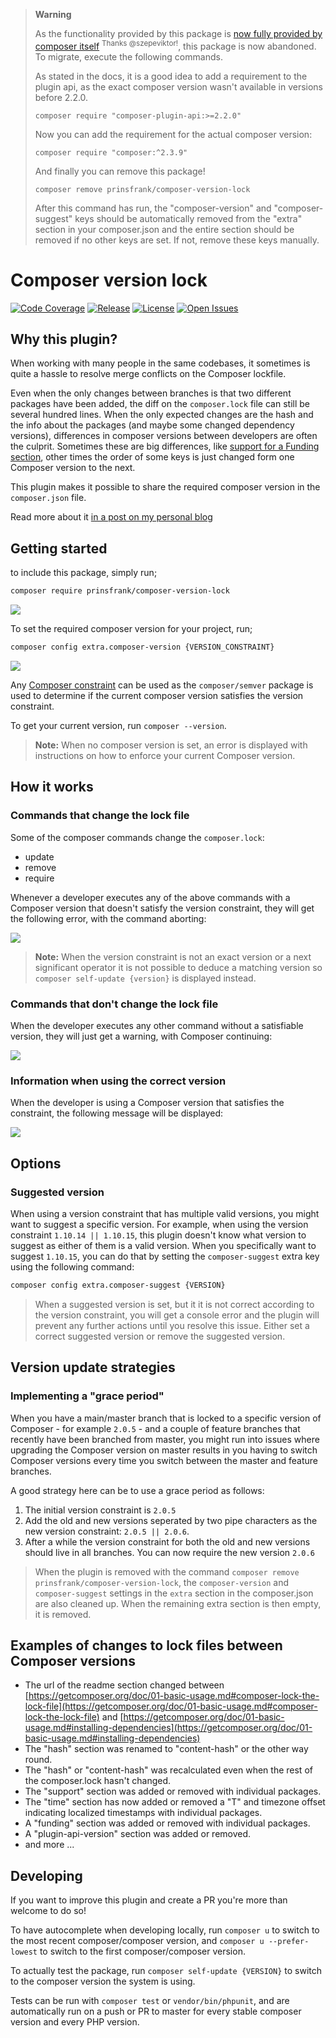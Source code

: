 > **Warning**
> 
> As the functionality provided by this package is [now fully provided by composer itself](https://getcomposer.org/doc/articles/composer-platform-dependencies.md#composer-package-composer) <sup>Thanks @szepeviktor!</sup>, this package is now abandoned. To migrate, execute the following commands.
> 
> As stated in the docs, it is a good idea to add a requirement to the plugin api, as the exact composer version wasn't available in versions before 2.2.0. 
> ```shell
> composer require "composer-plugin-api:>=2.2.0"
> ```
> 
> Now you can add the requirement for the actual composer version:
> ```shell
> composer require "composer:^2.3.9"
> ```
> 
> And finally you can remove this package!
> ```shell
> composer remove prinsfrank/composer-version-lock
> ```
> 
> After this command has run, the "composer-version" and "composer-suggest" keys should be automatically removed from the "extra" section in your composer.json and the entire section should be removed if no other keys are set. If not, remove these keys manually.

# Composer version lock

[![Code Coverage](https://codecov.io/gh/PrinsFrank/composer-version-lock/branch/main/graph/badge.svg)](https://codecov.io/gh/PrinsFrank/composer-version-lock)
[![Release](https://img.shields.io/github/v/release/PrinsFrank/composer-version-lock?semver)](https://github.com/PrinsFrank/composer-version-lock/releases)
[![License](https://img.shields.io/github/license/PrinsFrank/composer-version-lock)](https://github.com/PrinsFrank/composer-version-lock/blob/main/LICENSE)
[![Open Issues](https://img.shields.io/github/issues-raw/PrinsFrank/composer-version-lock)](https://github.com/PrinsFrank/composer-version-lock/issues)

## Why this plugin?

When working with many people in the same codebases, it sometimes is quite a hassle to resolve merge conflicts on the Composer lockfile.

Even when the only changes between branches is that two different packages have been added, the diff on the ```composer.lock``` file can still be several hundred lines. When the only expected changes are the hash and the info about the packages (and maybe some changed dependency versions), differences in composer versions between developers are often the culprit. Sometimes these are big differences, like [support for a Funding section](https://github.com/composer/composer/releases/tag/1.10.0), other times the order of some keys is just changed form one Composer version to the next.

This plugin makes it possible to share the required composer version in the ```composer.json``` file. 

Read more about it [in a post on my personal blog](https://prinsfrank.nl/2021/04/07/Seemingly-random-Composer-lock-changes)

## Getting started

to include this package, simply run;

```sh
composer require prinsfrank/composer-version-lock
```

![](docs/images/require-package.gif)

To set the required composer version for your project, run;

```sh
composer config extra.composer-version {VERSION_CONSTRAINT}
```

![](docs/images/set-version.gif)

Any [Composer constraint](https://getcomposer.org/doc/articles/versions.md#versions-and-constraints) can be used as the ```composer/semver``` package is used to determine if the current composer version satisfies the version constraint.

To get your current version, run ```composer --version```.

> **Note:** When no composer version is set, an error is displayed with instructions on how to enforce your current Composer version.

## How it works

### Commands that change the lock file 
Some of the composer commands change the ```composer.lock```:
- update
- remove
- require

Whenever a developer executes any of the above commands with a Composer version that doesn't satisfy the version constraint, they will get the following error, with the command aborting:

![](docs/images/invalid-version.gif)

> **Note:** When the version constraint is not an exact version or a next significant operator it is not possible to deduce a matching version so ```composer self-update {version}``` is displayed instead.

### Commands that don't change the lock file

When the developer executes any other command without a satisfiable version, they will just get a warning, with Composer continuing:

![](docs/images/incorrect-version-continuing.gif)

### Information when using the correct version

When the developer is using a Composer version that satisfies the constraint, the following message will be displayed:

![](docs/images/valid-version.gif)

## Options

### Suggested version

When using a version constraint that has multiple valid versions, you might want to suggest a specific version.
For example, when using the version constraint `1.10.14 || 1.10.15`, this plugin doesn't know what version to suggest as either of them is a valid version. When you specifically want to suggest `1.10.15`, you can do that by setting the `composer-suggest` extra key using the following command:

```sh
composer config extra.composer-suggest {VERSION}
```

> When a suggested version is set, but it it is not correct according to the version constraint, you will get a console error and the plugin will prevent any further actions until you resolve this issue. Either set a correct suggested version or remove the suggested version. 

## Version update strategies

### Implementing a "grace period"

When you have a main/master branch that is locked to a specific version of Composer - for example `2.0.5` - and a couple of feature branches that recently have been branched from master, you might run into issues where upgrading the Composer version on master results in you having to switch Composer versions every time you switch between the master and feature branches.

A good strategy here can be to use a grace period as follows:
1. The initial version constraint is `2.0.5`
2. Add the old and new versions seperated by two pipe characters as the new version constraint: `2.0.5 || 2.0.6`.
3. After a while the version constraint for both the old and new versions should live in all branches. You can now require the new version `2.0.6`

> When the plugin is removed with the command ```composer remove prinsfrank/composer-version-lock```, the ```composer-version``` and ```composer-suggest``` settings in the ```extra``` section in the composer.json are also cleaned up. When the remaining extra section is then empty, it is removed.

## Examples of changes to lock files between Composer versions
- The url of the readme section changed between [https://getcomposer.org/doc/01-basic-usage.md#composer-lock-the-lock-file](https://getcomposer.org/doc/01-basic-usage.md#composer-lock-the-lock-file) and [https://getcomposer.org/doc/01-basic-usage.md#installing-dependencies](https://getcomposer.org/doc/01-basic-usage.md#installing-dependencies)
- The "hash" section was renamed to "content-hash" or the other way round.
- The "hash" or "content-hash" was recalculated even when the rest of the composer.lock hasn't changed.
- The "support" section was added or removed with individual packages.
- The "time" section has now added or removed a "T" and timezone offset indicating localized timestamps with individual packages.
- A "funding" section was added or removed with individual packages.
- A "plugin-api-version" section was added or removed.
- and more ...

## Developing

If you want to improve this plugin and create a PR you're more than welcome to do so!

To have autocomplete when developing locally, run ```composer u``` to switch to the most recent composer/composer version, and ```composer u --prefer-lowest``` to switch to the first composer/composer version.

To actually test the package, run ```composer self-update {VERSION}``` to switch to the composer version the system is using. 

Tests can be run with ```composer test``` or ```vendor/bin/phpunit```, and are automatically run on a push or PR to master for every stable composer version and every PHP version.
